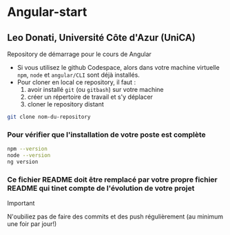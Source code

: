 # Angular-start
## Leo Donati, Université Côte d'Azur (UniCA)
Repository de démarrage pour le cours de Angular

* Si vous utilisez le github Codespace, alors dans votre machine virtuelle `npm`, `node` et `angular/CLI` sont déjà installés.
* Pour cloner en local ce repository, il faut :
   1. avoir installé `git` (ou `gitbash`) sur votre machine
   1. créer un répertoire de travail et s'y déplacer
   1. cloner le repository distant
```bash
git clone nom-du-repository
```



### Pour vérifier que l'installation de votre poste est complète

```bash 
npm --version
node --version
ng version
```

### Ce fichier README doit être remplacé par votre propre fichier README qui tinet compte de l'évolution de votre projet

> [!IMPORTANT]
> N'oubiliez pas de faire des commits et des push régulièrement (au minimum une foir par jour!)
